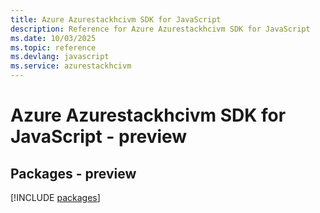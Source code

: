 ```yaml
---
title: Azure Azurestackhcivm SDK for JavaScript
description: Reference for Azure Azurestackhcivm SDK for JavaScript
ms.date: 10/03/2025
ms.topic: reference
ms.devlang: javascript
ms.service: azurestackhcivm
---
```

# Azure Azurestackhcivm SDK for JavaScript - preview
## Packages - preview
[!INCLUDE [packages](azurestackhcivm-index.md)]